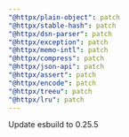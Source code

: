```yaml
---
"@httpx/plain-object": patch
"@httpx/stable-hash": patch
"@httpx/dsn-parser": patch
"@httpx/exception": patch
"@httpx/memo-intl": patch
"@httpx/compress": patch
"@httpx/json-api": patch
"@httpx/assert": patch
"@httpx/encode": patch
"@httpx/treeu": patch
"@httpx/lru": patch
---
```


Update esbuild to 0.25.5
